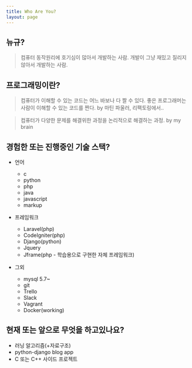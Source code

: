 ```yaml
---
title: Who Are You?
layout: page
---
```

## 뉴규?

> 컴퓨터 동작원리에 호기심이 많아서 개발하는 사람. 
> 개발이 그냥 재밌고 질리지 않아서 개발하는 사람.

## 프로그래밍이란?
> 컴퓨터가 이해할 수 있는 코드는 어느 바보나 다 짤 수 있다. 좋은 프로그래머는 사람이 이해할 수 있는 코드를 짠다.
 by 마틴 파울러, 리팩토링에서..

> 컴퓨터가 다양한 문제를 해결위한 과정을 논리적으로 해결하는 과정.
 by my brain
 
## 경험한 또는 진행중인 기술 스택?
* 언어
    * c
    * python
    * php
    * java
    * javascript
    * markup
    
* 프레임워크
    * Laravel(php)
    * CodeIgniter(php)
    * Django(python)
    * Jquery
    * Jframe(php - 학습용으로 구현한 자체 프레임워크)
    
* 그외
    * mysql 5.7~
    * git
    * Trello
    * Slack
    * Vagrant
    * Docker(working)

## 현재 또는 앞으로 무엇을 하고있나요?
* 러닝 알고리즘(+자료구조)
* python-django blog app
* C 또는 C++ 사이드 프로젝트
